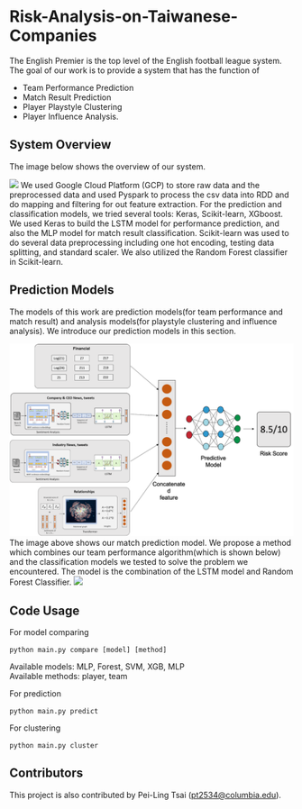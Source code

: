 # Risk-Analysis-on-Taiwanese-Companies

The English Premier is the top level of the English football league system. The goal of our work is to provide a system that has the function of 
* Team Performance Prediction
* Match Result Prediction
* Player Playstyle Clustering
* Player Influence Analysis.

## System Overview
The image below shows the overview of our system. 

<img src="readme_images/overview.png">
We used Google Cloud Platform (GCP) to store raw data and the preprocessed data and used Pyspark to process the csv data into RDD and do mapping and filtering for out feature extraction. For the prediction and classification models, we tried several tools: Keras, Scikit-learn, XGboost. We used Keras to build the LSTM model for performance prediction, and also the MLP model for match result classification. Scikit-learn was used to do several data preprocessing including one hot encoding, testing data splitting, and standard scaler. We also utilized the Random Forest classifier in Scikit-learn. 

## Prediction Models
The models of this work are prediction models(for team performance and match result) and analysis models(for playstyle clustering and influence analysis). We introduce our prediction models in this section.

<img src="readme_images/model.png">
The image above shows our match prediction model. We propose a method which combines our team performance algorithm(which is shown below) and the classification models we tested to solve the problem we encountered. The model is the combination of the LSTM model and Random Forest Classifier. 
<img src="readme_images/algo.png">

## Code Usage
For model comparing
```
python main.py compare [model] [method]
```
Available models: MLP, Forest, SVM, XGB, MLP <br>
Available methods: player, team

For prediction
```
python main.py predict
```
For clustering
```
python main.py cluster
```

## Contributors
This project is also contributed by Pei-Ling Tsai (pt2534@columbia.edu).
